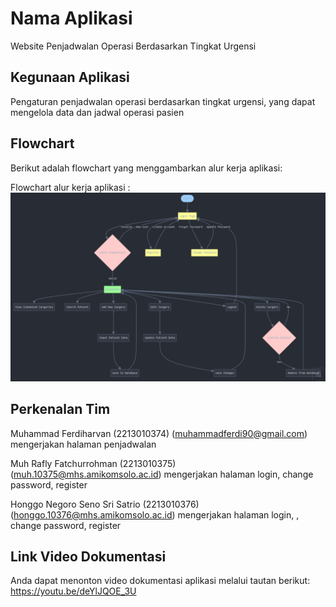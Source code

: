# Nama Aplikasi

Website Penjadwalan Operasi Berdasarkan Tingkat Urgensi

## Kegunaan Aplikasi

Pengaturan penjadwalan operasi berdasarkan tingkat urgensi, yang dapat mengelola data dan jadwal operasi pasien

## Flowchart

Berikut adalah flowchart yang menggambarkan alur kerja aplikasi:

Flowchart alur kerja aplikasi : ![alt text](Flowchart.png)

## Perkenalan Tim

Muhammad Ferdiharvan (2213010374) (muhammadferdi90@gmail.com) mengerjakan halaman penjadwalan

Muh Rafly Fatchurrohman (2213010375) (muh.10375@mhs.amikomsolo.ac.id) mengerjakan halaman login, change password, register

Honggo Negoro Seno Sri Satrio (2213010376) (honggo.10376@mhs.amikomsolo.ac.id) mengerjakan halaman login, , change password, register

## Link Video Dokumentasi

Anda dapat menonton video dokumentasi aplikasi melalui tautan berikut:
https://youtu.be/deYlJQOE_3U
